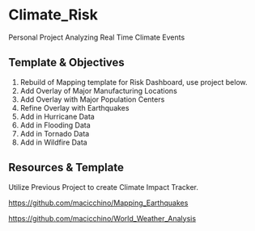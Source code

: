 # Climate_Risk
Personal Project Analyzing Real Time Climate Events

## Template & Objectives

1. Rebuild of Mapping template for Risk Dashboard, use project below.
2. Add Overlay of Major Manufacturing Locations
3. Add Overlay with Major Population Centers 
4. Refine Overlay with Earthquakes
5. Add in Hurricane Data
6. Add in Flooding Data
7. Add in Tornado Data 
8. Add in Wildfire Data


## Resources & Template

Utilize Previous Project to create Climate Impact Tracker. 

https://github.com/macicchino/Mapping_Earthquakes


https://github.com/macicchino/World_Weather_Analysis
